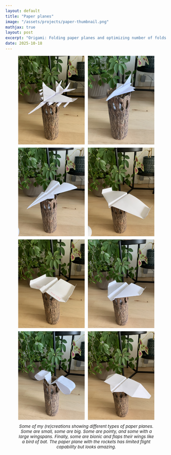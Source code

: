 ```yaml
---
layout: default
title: "Paper planes"
image: "/assets/projects/paper-thumbnail.png"
mathjax: true
layout: post
excerpt: "Origami: Folding paper planes and optimizing number of folds."
date: 2025-10-18
---
```


<figure style="text-align: center;">

  <div style="
    display: grid;
    grid-template-columns: repeat(auto-fit, minmax(180px, 1fr));
    gap: 10px;
    align-items: center;
  ">
    <img src="/assets/projects/paper1.jpg" style="width: 100%; height: auto;">
    <img src="/assets/projects/paper2.jpg" style="width: 100%; height: auto;">
    <img src="/assets/projects/paper3.jpg"  style="width: 100%; height: auto;">
    <img src="/assets/projects/paper4.jpg"  style="width: 100%; height: auto;">
    <img src="/assets/projects/paper5.jpg"  style="width: 100%; height: auto;">
    <img src="/assets/projects/paper6.jpg"  style="width: 100%; height: auto;">
    <img src="/assets/projects/paper7.jpg"  style="width: 100%; height: auto;">
    <img src="/assets/projects/paper8.jpg"  style="width: 100%; height: auto;">
  </div>

  <figcaption style="margin-top: 12px; font-style: italic; font-size: 0.95em;">
    Some of my (re)creations showing different types of paper planes. Some are small, some are big. Some are pointy, and some with a large wingspans. Finally, some are bionic and flaps their wings like a bird of bat. The paper plane with the rockets has limited flight capability but looks amazing.
  </figcaption>

</figure>
